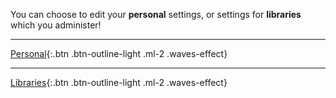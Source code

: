 You can choose to edit your __personal__ settings, or settings for __libraries__ which you administer!

* * *

[Personal](#personal){:.btn .btn-outline-light .ml-2 .waves-effect}

* * *

[Libraries](#all){:.btn .btn-outline-light .ml-2 .waves-effect}
